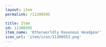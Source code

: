 ```yaml
---
layout: item
permalink: /11300595

title: Item
id: 11300595
item_name: 'Otherworldly Ravenous Headgear'
icon_url: 'item/icon/11300553.png'
---
```

